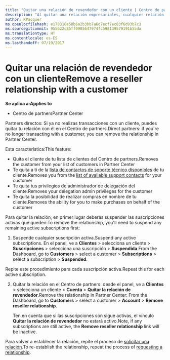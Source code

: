 ```yaml
---
title: "Quitar una relación de revendedor con un cliente | Centro de partners"
description: "Al quitar una relación empresariales, cualquier relación cerrada de negocio desaparecerá de la vista en el Centro de partners."
author: KPacquer
ms.openlocfilehash: e178318e50b6a2b3bb7a6d7ecf7ec83f6d93b7c3
ms.sourcegitcommit: 955622c85ff0905647974fc598139579191b55da
ms.translationtype: HT
ms.contentlocale: es-ES
ms.lasthandoff: 07/19/2017
---
```

# <a name="remove-a-reseller-relationship-with-a-customer"></a><span data-ttu-id="63a6a-103">Quitar una relación de revendedor con un cliente</span><span class="sxs-lookup"><span data-stu-id="63a6a-103">Remove a reseller relationship with a customer</span></span>

**<span data-ttu-id="63a6a-104">Se aplica a:</span><span class="sxs-lookup"><span data-stu-id="63a6a-104">Applies to</span></span>**

-   <span data-ttu-id="63a6a-105">Centro de partners</span><span class="sxs-lookup"><span data-stu-id="63a6a-105">Partner Center</span></span>

<span data-ttu-id="63a6a-106">Partners directos: Si ya no realizas transacciones con un cliente, puedes quitar tu relación con él en el Centro de partners.</span><span class="sxs-lookup"><span data-stu-id="63a6a-106">Direct partners: if you're no longer transacting with a customer, you can remove the relationship in Partner Center.</span></span> 

<span data-ttu-id="63a6a-107">Esta característica:</span><span class="sxs-lookup"><span data-stu-id="63a6a-107">This feature:</span></span>
*  <span data-ttu-id="63a6a-108">Quita el cliente de tu lista de clientes del Centro de partners.</span><span class="sxs-lookup"><span data-stu-id="63a6a-108">Removes the customer from your list of customers in Partner Center</span></span>
*  <span data-ttu-id="63a6a-109">Te quita a ti de la [lista de contactos de soporte técnico disponibles](assign-support-contacts.md) de tu cliente.</span><span class="sxs-lookup"><span data-stu-id="63a6a-109">Removes you from the [list of available support contacts](assign-support-contacts.md) for your customer</span></span>
*  <span data-ttu-id="63a6a-110">Te quita tus privilegios de administrador de delegación del cliente.</span><span class="sxs-lookup"><span data-stu-id="63a6a-110">Removes your delegation admin privileges for the customer</span></span>
*  <span data-ttu-id="63a6a-111">Te quita la posibilidad de realizar compras en nombre de tu cliente.</span><span class="sxs-lookup"><span data-stu-id="63a6a-111">Removes the ability for you to make purchases on behalf of the customer</span></span>

<span data-ttu-id="63a6a-112">Para quitar la relación, en primer lugar deberás suspender las suscripciones activas que queden:</span><span class="sxs-lookup"><span data-stu-id="63a6a-112">To remove the relationship, you'll need to suspend any remaining active subscriptions first:</span></span>

1.  <span data-ttu-id="63a6a-113">Suspende cualquier suscripción activa.</span><span class="sxs-lookup"><span data-stu-id="63a6a-113">Suspend any active subscriptions.</span></span> <span data-ttu-id="63a6a-114">En el panel, ve a **Clientes** > selecciona un cliente > **Suscripciones** > selecciona una suscripción > **Suspendida**.</span><span class="sxs-lookup"><span data-stu-id="63a6a-114">From the Dashboard, go to **Customers** > select a customer > **Subscriptions** > select a subscription > **Suspended**.</span></span> 

   <span data-ttu-id="63a6a-115">Repite este procedimiento para cada suscripción activa.</span><span class="sxs-lookup"><span data-stu-id="63a6a-115">Repeat this for each active subscription.</span></span>

2.  <span data-ttu-id="63a6a-116">Quitar la relación en el Centro de partners: desde el panel, ve a **Clientes** > selecciona un cliente > **Cuenta** > **Quitar la relación de revendedor**.</span><span class="sxs-lookup"><span data-stu-id="63a6a-116">Remove the relationship in Partner Center: From the Dashboard, go to **Customers** > select a customer > **Account** > **Remove reseller relationship**.</span></span>

    <span data-ttu-id="63a6a-117">Ten en cuenta que si las suscripciones son sigue activas, el vínculo **Quitar la relación de revendedor** no estará activo.</span><span class="sxs-lookup"><span data-stu-id="63a6a-117">Note, if any subscriptions are still active, the **Remove reseller relationship** link will be inactive.</span></span> 

<span data-ttu-id="63a6a-118">Para volver a establecer la relación, repite el proceso de [solicitar una relación](request-a-relationship-with-a-customer.md).</span><span class="sxs-lookup"><span data-stu-id="63a6a-118">To re-establish the relationship, repeat the process of [requesting a relationship](request-a-relationship-with-a-customer.md).</span></span>
